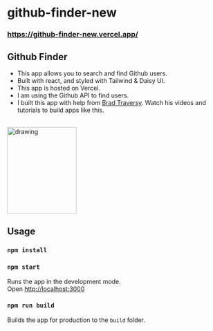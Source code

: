 # github-finder-new

### https://github-finder-new.vercel.app/

## Github Finder

- This app allows you to search and find Github users.
- Built with react, and styled with Tailwind & Daisy UI.
- This app is hosted on Vercel.
- I am using the Github API to find users.
- I built this app with help from [Brad Traversy](https://www.udemy.com/course/react-front-to-back-2022/ 'Brad Traversy Udemy'). Watch his videos and tutorials to build apps like this.

<br>
<img src="./public/favicon.ico" alt="drawing" width="160" height="200"/>

## Usage

### `npm install`

### `npm start`

Runs the app in the development mode.<br>
Open [http://localhost:3000](http://localhost:3000)

### `npm run build`

Builds the app for production to the `build` folder.<br>